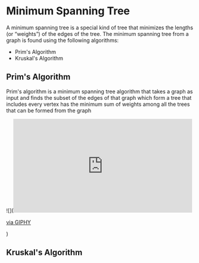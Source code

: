 # Minimum Spanning Tree

A minimum spanning tree is a special kind of tree that minimizes the lengths (or “weights”) of the edges of the tree.
The minimum spanning tree from a graph is found using the following algorithms:
* Prim's Algorithm 
* Kruskal's Algorithm 

## Prim's Algorithm 
Prim's algorithm is a minimum spanning tree algorithm that takes a graph as input and finds the subset of the edges of that graph which form a tree that includes every vertex
has the minimum sum of weights among all the trees that can be formed from the graph

![](<iframe src="https://giphy.com/embed/62JwOoJH0SfjoS1Mum" width="480" height="251" frameBorder="0" class="giphy-embed" allowFullScreen></iframe><p><a href="https://giphy.com/gifs/62JwOoJH0SfjoS1Mum">via GIPHY</a></p>)

## Kruskal's Algorithm 
